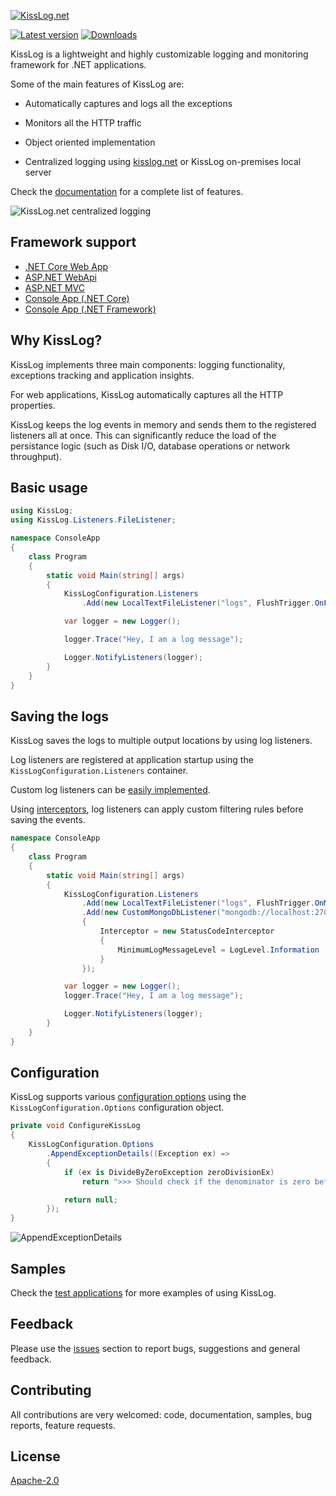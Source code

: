 [![KissLog.net](https://kisslog.net/cdn/KissLog/logos/kisslog-logo-64.png)](https://kisslog.net/)

[![Latest version](https://img.shields.io/nuget/v/KissLog.svg?style=flat-square&label=KissLog)](https://www.nuget.org/packages?q=kisslog) [![Downloads](https://img.shields.io/nuget/dt/KissLog.svg?style=flat-square&label=Downloads)](https://www.nuget.org/packages?q=kisslog)

KissLog is a lightweight and highly customizable logging and monitoring framework for .NET applications.

Some of the main features of KissLog are:

- Automatically captures and logs all the exceptions

- Monitors all the HTTP traffic

- Object oriented implementation

- Centralized logging using [kisslog.net](https://kisslog.net) or KissLog on-premises local server

Check the [documentation](https://github.com/KissLog-net/KissLog.Sdk/wiki) for a complete list of features.

![KissLog.net centralized logging](https://docs.kisslog.net/_images/centralized-logging.png)

## Framework support

- [.NET Core Web App](https://github.com/KissLog-net/KissLog.Sdk/wiki/.NET-Core-Web-App)
- [ASP.NET WebApi](https://github.com/KissLog-net/KissLog.Sdk/wiki/ASP.NET-WebApi)
- [ASP.NET MVC](https://github.com/KissLog-net/KissLog.Sdk/wiki/ASP.NET-MVC)
- [Console App (.NET Core)](https://github.com/KissLog-net/KissLog.Sdk/wiki/ConsoleApp-(.NET-Core))
- [Console App (.NET Framework)](https://github.com/KissLog-net/KissLog.Sdk/wiki/ConsoleApp-(.NET-Framework))

## Why KissLog?

KissLog implements three main components: logging functionality, exceptions tracking and application insights.

For web applications, KissLog automatically captures all the HTTP properties.

KissLog keeps the log events in memory and sends them to the registered listeners all at once. This can significantly reduce the load of the persistance logic (such as Disk I/O, database operations or network throughput).

## Basic usage

```csharp
using KissLog;
using KissLog.Listeners.FileListener;

namespace ConsoleApp
{
    class Program
    {
        static void Main(string[] args)
        {
            KissLogConfiguration.Listeners
                .Add(new LocalTextFileListener("logs", FlushTrigger.OnFlush));

            var logger = new Logger();

            logger.Trace("Hey, I am a log message");

            Logger.NotifyListeners(logger);
        }
    }
}
```

## Saving the logs

KissLog saves the logs to multiple output locations by using log listeners.

Log listeners are registered at application startup using the `KissLogConfiguration.Listeners` container.

Custom log listeners can be [easily implemented](https://github.com/KissLog-net/KissLog.Sdk/wiki/MongoDB-listener).

Using [interceptors](https://github.com/KissLog-net/KissLog.Sdk/wiki/Filtering-the-logs), log listeners can apply custom filtering rules before saving the events.

```csharp
namespace ConsoleApp
{
    class Program
    {
        static void Main(string[] args)
        {
            KissLogConfiguration.Listeners
                .Add(new LocalTextFileListener("logs", FlushTrigger.OnMessage))
                .Add(new CustomMongoDbListener("mongodb://localhost:27017", "Logs")
                {
                    Interceptor = new StatusCodeInterceptor
                    {
                        MinimumLogMessageLevel = LogLevel.Information
                    }
                });

            var logger = new Logger();
            logger.Trace("Hey, I am a log message");

            Logger.NotifyListeners(logger);
        }
    }
}
```

## Configuration

KissLog supports various [configuration options](https://github.com/KissLog-net/KissLog.Sdk/wiki/Configuration) using the ``KissLogConfiguration.Options`` configuration object.

```csharp
private void ConfigureKissLog
{
    KissLogConfiguration.Options
        .AppendExceptionDetails((Exception ex) =>
        {
            if (ex is DivideByZeroException zeroDivisionEx)
                return ">>> Should check if the denominator is zero before dividing";

            return null;
        });
}
```

![AppendExceptionDetails](https://raw.githubusercontent.com/wiki/KissLog-net/KissLog.Sdk/images/AppendExceptionDetails.png)

## Samples

Check the [test applications](https://github.com/KissLog-net/KissLog.Sdk/tree/master/testApps) for more examples of using KissLog.

## Feedback

Please use the [issues](https://github.com/KissLog-net/KissLog.Sdk/issues) section to report bugs, suggestions and general feedback.

## Contributing

All contributions are very welcomed: code, documentation, samples, bug reports, feature requests.

## License

[Apache-2.0](LICENSE.md)
